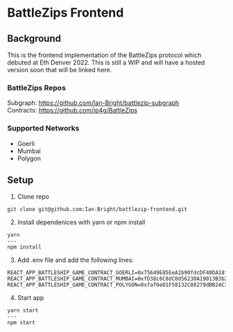 # BattleZips Frontend

## Background

This is the frontend implementation of the BattleZips protocol which debuted at Eth Denver 2022. This is still a WIP and will have a hosted version soon that will be linked here.

### BattleZips Repos

Subgraph: https://github.com/Ian-Bright/battlezip-subgraph  
Contracts: https://github.com/jp4g/BattleZips

### Supported Networks

* Goerli
* Mumbai
* Polygon

## Setup

1. Clone repo
```
git clone git@github.com:Ian-Bright/battlezip-frontend.git
```

2. Install dependenices with yarn or npm install
```
yarn
---
npm install
```

3. Add .env file and add the following lines:

 ```
 REACT_APP_BATTLESHIP_GAME_CONTRACT_GOERLI=0x75649E85EeA2b90fdcDF40DA18f38b3FCecB83A5
 REACT_APP_BATTLESHIP_GAME_CONTRACT_MUMBAI=0xfD38c8C8dC0d56230A19013B3b213E0f823d2Df7
 REACT_APP_BATTLESHIP_GAME_CONTRACT_POLYGON=0xfaf0eD1F58132C88279dBB24C33787eAFc365DfD
 ```
 
 4. Start app

```
yarn start
---
npm start
```

